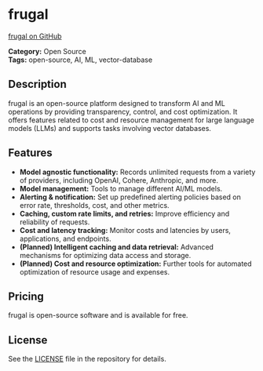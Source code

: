 # frugal

[frugal on GitHub](https://github.com/NumexaHQ/frugal)

**Category:** Open Source  
**Tags:** open-source, AI, ML, vector-database

## Description
frugal is an open-source platform designed to transform AI and ML operations by providing transparency, control, and cost optimization. It offers features related to cost and resource management for large language models (LLMs) and supports tasks involving vector databases.

## Features
- **Model agnostic functionality:** Records unlimited requests from a variety of providers, including OpenAI, Cohere, Anthropic, and more.
- **Model management:** Tools to manage different AI/ML models.
- **Alerting & notification:** Set up predefined alerting policies based on error rate, thresholds, cost, and other metrics.
- **Caching, custom rate limits, and retries:** Improve efficiency and reliability of requests.
- **Cost and latency tracking:** Monitor costs and latencies by users, applications, and endpoints.
- **(Planned) Intelligent caching and data retrieval:** Advanced mechanisms for optimizing data access and storage.
- **(Planned) Cost and resource optimization:** Further tools for automated optimization of resource usage and expenses.

## Pricing
frugal is open-source software and is available for free.

## License
See the [LICENSE](https://github.com/NumexaHQ/frugal/blob/main/LICENSE) file in the repository for details.